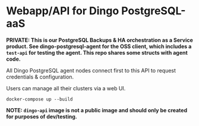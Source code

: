 # Webapp/API for Dingo PostgreSQL-aaS

**PRIVATE: This is our PostgreSQL Backups & HA orchestration as a Service product. See dingo-postgresql-agent for the OSS client, which includes a `test-api` for testing the agent. This repo shares some structs with agent code.**

All Dingo PostgreSQL agent nodes connect first to this API to request credentials & configuration.

Users can manage all their clusters via a web UI.


```
docker-compose up --build
```

**NOTE: `dingo-api` image is not a public image and should only be created for purposes of dev/testing.**
